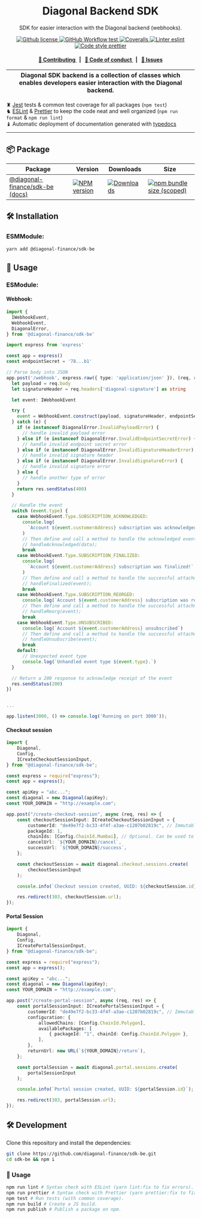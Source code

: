 <p align="center">
    <h1 align="center">
        Diagonal Backend SDK
    </h1>
    <p align="center">SDK for easier interaction with the Diagonal backend (webhooks).</p>
</p>

<p align="center">
    <a href="https://github.com/diagonal-finance/sdk-be/blob/master/LICENSE">
        <img alt="Github license" src="https://img.shields.io/github/license/diagonal-finance/sdk-be.svg?style=flat-square">
    </a>
    <a href="https://github.com/diagonal-finance/sdk-be/actions?query=workflow%3Atest">
        <img alt="GitHub Workflow test" src="https://img.shields.io/github/workflow/status/diagonal-finance/sdk-be/test?label=test&style=flat-square&logo=github">
    </a>
    <a href="https://coveralls.io/github/diagonal-finance/sdk-be">
        <img alt="Coveralls" src="https://img.shields.io/coveralls/github/diagonal-finance/sdk-be?label=coverage (ts)&style=flat-square&logo=coveralls">
    </a>
    <a href="https://eslint.org/">
        <img alt="Linter eslint" src="https://img.shields.io/badge/linter-eslint-8080f2?style=flat-square&logo=eslint">
    </a>
    <a href="https://prettier.io/">
        <img alt="Code style prettier" src="https://img.shields.io/badge/code%20style-prettier-f8bc45?style=flat-square&logo=prettier">
    </a>
</p>

<div align="center">
    <h4>
        <a href="/CONTRIBUTING.md">
            👥 Contributing
        </a>
        <span>&nbsp;&nbsp;|&nbsp;&nbsp;</span>
        <a href="/CODE_OF_CONDUCT.md">
            🤝 Code of conduct
        </a>
        <span>&nbsp;&nbsp;|&nbsp;&nbsp;</span>
        <a href="https://github.com/diagonal-finance/sdk-be/issues/new/choose">
            🔎 Issues
        </a>
    </h4>
</div>

| Diagonal SDK backend is a collection of classes which enables developers easier interaction with the Diagonal backend. |
| ---------------------------------------------------------------------------------------------------------------------- |

♜ [Jest](https://jestjs.io/) tests & common test coverage for all packages (`npm test`)\
♞ [ESLint](https://eslint.org/) & [Prettier](https://prettier.io/) to keep the code neat and well organized (`npm run format` & `npm run lint`)\
♝ Automatic deployment of documentation generated with [typedocs](https://typedoc.org/)

---

## 📦 Package

<table>
    <th>Package</th>
    <th>Version</th>
    <th>Downloads</th>
    <th>Size</th>
    <tbody>
        <tr>
            <td>
                <a href="https://github.com/diagonal-finance/sdk-be">
                    @diagonal-finance/sdk-be
                </a>
                 <a href="https://github.com/diagonal-finance/sdk-be">
                    (docs)
                </a>
            </td>
            <td>
                <!-- NPM version -->
                <a href="https://npmjs.org/package/@diagonal-finance/sdk-be">
                    <img src="https://img.shields.io/npm/v/@diagonal-finance/sdk-be.svg?style=flat-square" alt="NPM version" />
                </a>
            </td>
            <td>
                <!-- Downloads -->
                <a href="https://npmjs.org/package/@diagonal-finance/sdk-be">
                    <img src="https://img.shields.io/npm/dm/@diagonal-finance/sdk-be.svg?style=flat-square" alt="Downloads" />
                </a>
            </td>
            <td>
                <!-- Size -->
                <a href="https://bundlephobia.com/package/@diagonal-finance/sdk-be">
                    <img src="https://img.shields.io/bundlephobia/minzip/@diagonal-finance/sdk-be" alt="npm bundle size (scoped)" />
                </a>
            </td>
        </tr>
    <tbody>
</table>

## 🛠 Installation

### ESMModule:

```bash
yarn add @diagonal-finance/sdk-be
```

## 📜 Usage

### ESModule:

#### Webhook:

```typescript
import {
  IWebhookEvent,
  WebhookEvent,
  DiagonalError,
} from '@diagonal-finance/sdk-be'

import express from 'express'

const app = express()
const endpointSecret = '78...b1'

// Parse body into JSON
app.post('/webhook', express.raw({ type: 'application/json' }), (req, res) => {
  let payload = req.body
  let signatureHeader = req.headers['diagonal-signature'] as string

  let event: IWebhookEvent

  try {
    event = WebhookEvent.construct(payload, signatureHeader, endpointSecret)
  } catch (e) {
    if (e instanceof DiagonalError.InvalidPayloadError) {
      // handle invalid payload error
    } else if (e instanceof DiagonalError.InvalidEndpointSecretError) {
      // handle invalid endpoint secret error
    } else if (e instanceof DiagonalError.InvalidSignatureHeaderError) {
      // handle invalid signature header
    } else if (e instanceof DiagonalError.InvalidSignatureError) {
      // handle invalid signature error
    } else {
      // handle another type of error
    }
    return res.sendStatus(400)
  }

  // Handle the event
  switch (event.type) {
    case WebhookEvent.Type.SUBSCRIPTION_ACKNOWLEDGED:
      console.log(
        `Account ${event.customerAddress} subscription was acknowledged!`,
      )
      // Then define and call a method to handle the acknowledged event
      // handleAcknowledged(data);
      break
    case WebhookEvent.Type.SUBSCRIPTION_FINALIZED:
      console.log(
        `Account ${event.customerAddress} subscription was finalized!`,
      )
      // Then define and call a method to handle the successful attachment of a PaymentMethod.
      // handleFinalized(event);
      break
    case WebhookEvent.Type.SUBSCRIPTION_REORGED:
      console.log(`Account ${event.customerAddress} subscription was re-orged!`)
      // Then define and call a method to handle the successful attachment of a PaymentMethod.
      // handleReorg(event);
      break
    case WebhookEvent.Type.UNSUBSCRIBED:
      console.log(`Account ${event.customerAddress} unsubscribed`)
      // Then define and call a method to handle the successful attachment of a PaymentMethod.
      // handleUnsubscribe(event);
      break
    default:
      // Unexpected event type
      console.log(`Unhandled event type ${event.type}.`)
  }

  // Return a 200 response to acknowledge receipt of the event
  res.sendStatus(200)
})


...

app.listen(3000, () => console.log('Running on port 3000'));

```

#### Checkout session

```typescript
import {
    Diagonal,
    Config,
    ICreateCheckoutSessionInput,
} from "@diagonal-finance/sdk-be";

const express = require("express");
const app = express();

const apiKey = "abc...";
const diagonal = new Diagonal(apiKey);
const YOUR_DOMAIN = "http://example.com";

app.post("/create-checkout-session", async (req, res) => {
    const checkoutSessionInput: ICreateCheckoutSessionInput = {
        customerId: "de49e7f2-bc33-4f4f-a3ae-c1207b02819c", // Immutable ID of your customer. Should not be email nor phone number.
        packageId: 1,
        chainIds: [Config.ChainId.Mumbai], // Optional. Can be used to limit to specific chains on runtime.
        cancelUrl: `${YOUR_DOMAIN}/cancel`,
        successUrl: `${YOUR_DOMAIN}/success`,
    };

    const checkoutSession = await diagonal.checkout.sessions.create(
        checkoutSessionInput
    );

    console.info(`Checkout session created, UUID: ${checkoutSession.id}`);

    res.redirect(303, checkoutSession.url);
});
```

#### Portal Session

```typescript
import {
    Diagonal,
    Config,
    ICreatePortalSessionInput,
} from "@diagonal-finance/sdk-be";

const express = require("express");
const app = express();

const apiKey = "abc...";
const diagonal = new Diagonal(apiKey);
const YOUR_DOMAIN = "http://example.com";

app.post("/create-portal-session", async (req, res) => {
    const portalSessionInput: ICreatePortalSessionInput = {
        customerId: "de49e7f2-bc33-4f4f-a3ae-c1207b02819c", // Immutable ID of your customer. Should not be email nor phone number.
        configuration: {
            allowedChains: [Config.ChainId.Polygon],
            availablePackages: [
                { packageId: "1", chainId: Config.ChainId.Polygon },
            ],
        },
        returnUrl: new URL(`${YOUR_DOMAIN}/return`),
    };

    const portalSession = await diagonal.portal.sessions.create(
        portalSessionInput
    );

    console.info(`Portal session created, UUID: ${portalSession.id}`);

    res.redirect(303, portalSession.url);
});
```

## 🛠 Development

Clone this repository and install the dependencies:

```bash
git clone https://github.com/diagonal-finance/sdk-be.git
cd sdk-be && npm i
```

### 📜 Usage

```bash
npm run lint # Syntax check with ESLint (yarn lint:fix to fix errors).
npm run prettier # Syntax check with Prettier (yarn prettier:fix to fix errors).
npm test # Run tests (with common coverage).
npm run build # Create a JS build.
npm run publish # Publish a package on npm.
```
